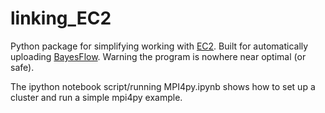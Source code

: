 # linking_EC2
Python package for simplifying working with [EC2](https://console.aws.amazon.com/ec2).
Built for automatically uploading [BayesFlow](https://github.com/JonasWallin/BayesFlow).
Warning the program is nowhere near optimal (or safe).

The ipython notebook script/running MPI4py.ipynb shows how to set up a cluster and run a simple mpi4py example.